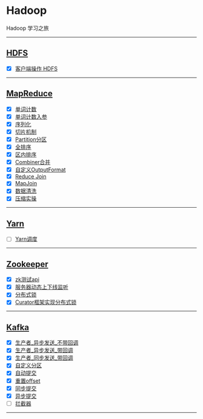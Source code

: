 # Hadoop

Hadoop 学习之旅

-----------------------------

## [HDFS](HdfsClientDemo)

- [x] [客户端操作 HDFS](HdfsClientDemo/src/main/java/com/cpucode/hdfs/HdfsClient.java)

-------------------------

## [MapReduce](MapReduceDemo)

- [x] [单词计数](MapReduceDemo/src/main/java/com/cpucode/mapreduce/wordcount/WordCountDriver.java)
- [x] [单词计数入参](MapReduceDemo/src/main/java/com/cpucode/mapreduce/wordcountargs/WordCountDriver.java)
- [x] [序列化](MapReduceDemo/src/main/java/com/cpucode/mapreduce/writable/FlowDriver.java)
- [x] [切片机制](MapReduceDemo/src/main/java/com/cpucode/mapreduce/combineTextInputformat/WordCountDriver.java)
- [x] [Partition分区](MapReduceDemo/src/main/java/com/cpucode/mapreduce/partitioner/FlowDriver.java)
- [x] [全排序](MapReduceDemo/src/main/java/com/cpucode/mapreduce/writableComparable/FlowDriver.java)
- [x] [区内排序](MapReduceDemo/src/main/java/com/cpucode/mapreduce/partitionerComparable/FlowDriver.java)
- [x] [Combiner合并](MapReduceDemo/src/main/java/com/cpucode/mapreduce/combiner/WordCountDriver.java)
- [x] [自定义OutputFormat](MapReduceDemo/src/main/java/com/cpucode/mapreduce/outputformat/LogDriver.java)
- [x] [Reduce Join](MapReduceDemo/src/main/java/com/cpucode/mapreduce/reduceJoin/TableDriver.java)
- [x] [MapJoin](MapReduceDemo/src/main/java/com/cpucode/mapreduce/mapjoin/MapJoinDriver.java)
- [x] [数据清洗](MapReduceDemo/src/main/java/com/cpucode/mapreduce/etl/WebLogDriver.java)
- [x] [压缩实操](MapReduceDemo/src/main/java/com/cpucode/mapreduce/compress/WordCountDriver.java)

-------------------------

## [Yarn](YarnDemo)

- [ ] [Yarn调度](YarnDemo/src/main/java/com/cpucode/yarn/WordCountDriver.java)

 
-------------------------

## [Zookeeper](zookeeper)

- [x] [zk测试api](zookeeper/src/main/java/com/cpucode/zk/ZkClient.java)
- [x] [服务器动态上下线监听](zookeeper/src/main/java/com/cpucode/distributeTest/DistributeClient.java)
- [x] [分布式锁](zookeeper/src/main/java/com/cpucode/distributeLock/DistributeLockTest.java)
- [x] [Curator框架实现分布式锁](zookeeper/src/main/java/com/cpucode/curatorLock/CuratorLockTest.java)

-------------------------

## [Kafka](kafka)

- [x] [生产者_异步发送_不带回调](kafka/src/main/java/com/cpucode/kafka/producer/KafkaAsyn.java)
- [x] [生产者_异步发送_带回调](kafka/src/main/java/com/cpucode/kafka/producer/KafkaCallback.java)
- [x] [生产者_同步发送_带回调](kafka/src/main/java/com/cpucode/kafka/producer/KafkaSync.java)
- [x] [自定义分区](kafka/src/main/java/com/cpucode/kafka/partitioner/KafkaProducerPartitioner.java)
- [x] [自动提交](kafka/src/main/java/com/cpucode/kafka/consumer/KafkaAuto.java)
- [x] [重置offset](kafka/src/main/java/com/cpucode/kafka/consumer/KafkaReset.java)
- [x] [同步提交](kafka/src/main/java/com/cpucode/kafka/consumer/ConsumerSync.java)
- [x] [异步提交](kafka/src/main/java/com/cpucode/kafka/consumer/ConsumerAsync.java)
- [ ] [拦截器](kafka/src/main/java/com/cpucode/kafka/interceptor/KafkaProducerInterceptor.java)

-------------------------





